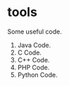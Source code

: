 tools
=====

Some useful code.  
1. Java Code.  
2. C Code.
3. C++ Code.
4. PHP Code.
5. Python Code.
